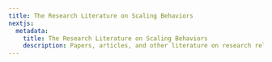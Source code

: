```yaml
---
title: The Research Literature on Scaling Behaviors
nextjs:
  metadata:
    title: The Research Literature on Scaling Behaviors
    description: Papers, articles, and other literature on research related to scaling behaviors.
---
```


